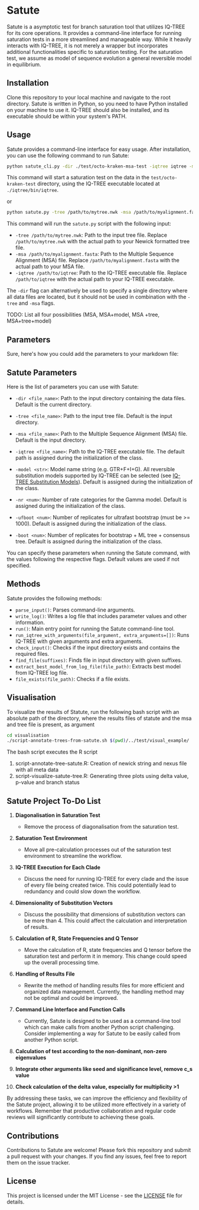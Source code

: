 # Satute
Satute is a asymptotic test for branch saturation tool that utilizes IQ-TREE for its core operations. It provides a command-line interface for running saturation tests in a more streamlined and manageable way. While it heavily interacts with IQ-TREE, it is not merely a wrapper but incorporates additional functionalities specific to saturation testing. For the saturation test, we assume as model of sequence evolution a general reversible model in equilibrium.

## Installation

Clone this repository to your local machine and navigate to the root directory. Satute is written in Python, so you need to have Python installed on your machine to use it. IQ-TREE should also be installed, and its executable should be within your system's PATH.

## Usage

Satute provides a command-line interface for easy usage. After installation, you can use the following command to run Satute:

```bash
python satute_cli.py -dir ./test/octo-kraken-msa-test -iqtree iqtree -model GTR+F
```
This command will start a saturation test on the data in the `test/octo-kraken-test` directory, using the IQ-TREE executable located at `./iqtree/bin/iqtree`.

or
```bash
python satute.py -tree /path/to/mytree.nwk -msa /path/to/myalignment.fasta -iqtree /path/to/iqtree
```

This command will run the `satute.py` script with the following input:

- `-tree /path/to/mytree.nwk`: Path to the input tree file. Replace `/path/to/mytree.nwk` with the actual path to your Newick formatted tree file.
- `-msa /path/to/myalignment.fasta`: Path to the Multiple Sequence Alignment (MSA) file. Replace `/path/to/myalignment.fasta` with the actual path to your MSA file.
- `-iqtree /path/to/iqtree`: Path to the IQ-TREE executable file. Replace `/path/to/iqtree` with the actual path to your IQ-TREE executable.

The `-dir` flag can alternatively be used to specify a single directory where all data files are located, but it should not be used in combination with the `-tree` and `-msa` flags.


TODO: List all four possibilities (MSA, MSA+model, MSA +tree, MSA+tree+model)
## Parameters

Sure, here's how you could add the parameters to your markdown file:

## Satute Parameters

Here is the list of parameters you can use with Satute:

- `-dir <file_name>`: Path to the input directory containing the data files. Default is the current directory.

- `-tree <file_name>`: Path to the input tree file. Default is the input directory.

- `-msa <file_name>`: Path to the Multiple Sequence Alignment (MSA) file. Default is the input directory.

- `-iqtree <file_name>`: Path to the IQ-TREE executable file. The default path is assigned during the initialization of the class.

- `-model <str>`: Model name string (e.g. GTR+F+I+G). All reversible substitution models supported by IQ-TREE can be selected (see [IQ-TREE Substitution Models](http://www.iqtree.org/doc/Substitution-Models)). Default is assigned during the initialization of the class.

- `-nr <num>`: Number of rate categories for the Gamma model. Default is assigned during the initialization of the class.

- `-ufboot <num>`: Number of replicates for ultrafast bootstrap (must be >= 1000). Default is assigned during the initialization of the class.

- `-boot <num>`: Number of replicates for bootstrap + ML tree + consensus tree. Default is assigned during the initialization of the class.

You can specify these parameters when running the Satute command, with the values following the respective flags. Default values are used if not specified. 

## Methods

Satute provides the following methods:

- `parse_input()`: Parses command-line arguments.
- `write_log()`: Writes a log file that includes parameter values and other information.
- `run()`: Main entry point for running the Satute command-line tool.
- `run_iqtree_with_arguments(file_argument, extra_arguments=[])`: Runs IQ-TREE with given arguments and extra arguments.
- `check_input()`: Checks if the input directory exists and contains the required files.
- `find_file(suffixes)`: Finds file in input directory with given suffixes.
- `extract_best_model_from_log_file(file_path)`: Extracts best model from IQ-TREE log file.
- `file_exists(file_path)`: Checks if a file exists.

## Visualisation
To visualize the results of Statute, run the following bash script with an absolute path of the directory, where the results files of statute and the msa and tree file is present, as argument

```bash
cd visualisation
./script-annotate-trees-from-satute.sh $(pwd)/../test/visual_example/
```
The bash script executes the  R script
   1. script-annotate-tree-satute.R: Creation of newick string and nexus file with all meta data
   2. script-visualize-satute-tree.R: Generating three plots using delta value, p-value and branch status


## Satute Project To-Do List
1. **Diagonalisation in Saturation Test**
   - Remove the process of diagonalisation from the saturation test.

2. **Saturation Test Environment**
   - Move all pre-calculation processes out of the saturation test environment to streamline the workflow.

3. **IQ-TREE Execution for Each Clade**
   - Discuss the need for running IQ-TREE for every clade and the issue of every file being created twice. This could potentially lead to redundancy and could slow down the workflow.

4. **Dimensionality of Substitution Vectors**
   - Discuss the possibility that dimensions of substitution vectors can be more than 4. This could affect the calculation and interpretation of results.

5. **Calculation of R, State Frequencies and Q Tensor**
   - Move the calculation of R, state frequencies and Q tensor before the saturation test and perform it in memory. This change could speed up the overall processing time.

6. **Handling of Results File**
   - Rewrite the method of handling results files for more efficient and organized data management. Currently, the handling method may not be optimal and could be improved.

7. **Command Line Interface and Function Calls**
   - Currently, Satute is designed to be used as a command-line tool which can make calls from another Python script challenging. Consider implementing a way for Satute to be easily called from another Python script.
    
8. **Calculation of test according to the non-dominant, non-zero eigenvalues**
9. **Integrate other arguments like seed and significance level, remove c_s value**
10. **Check calculation of the delta value, especially for multiplicity >1**

By addressing these tasks, we can improve the efficiency and flexibility of the Satute project, allowing it to be utilized more effectively in a variety of workflows. Remember that productive collaboration and regular code reviews will significantly contribute to achieving these goals.

## Contributions

Contributions to Satute are welcome! Please fork this repository and submit a pull request with your changes. If you find any issues, feel free to report them on the issue tracker.

## License

This project is licensed under the MIT License - see the [LICENSE](LICENSE) file for details.
